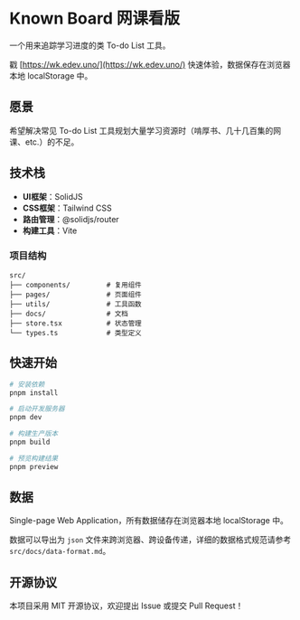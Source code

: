 # Known Board 网课看版

一个用来追踪学习进度的类 To-do List 工具。

戳 [https://wk.edev.uno/](https://wk.edev.uno/) 快速体验，数据保存在浏览器本地 localStorage 中。

## 愿景

希望解决常见 To-do List 工具规划大量学习资源时（啃厚书、几十几百集的网课、etc.）的不足。

## 技术栈

- **UI框架**：SolidJS
- **CSS框架**：Tailwind CSS
- **路由管理**：@solidjs/router
- **构建工具**：Vite

### 项目结构

```
src/
├── components/         # 复用组件
├── pages/              # 页面组件
├── utils/              # 工具函数
├── docs/               # 文档
├── store.tsx           # 状态管理
└── types.ts            # 类型定义
```

## 快速开始

```bash
# 安装依赖
pnpm install

# 启动开发服务器
pnpm dev

# 构建生产版本
pnpm build

# 预览构建结果
pnpm preview
```

## 数据

Single-page Web Application，所有数据储存在浏览器本地 localStorage 中。

数据可以导出为 `json` 文件来跨浏览器、跨设备传递，详细的数据格式规范请参考 `src/docs/data-format.md`。

## 开源协议

本项目采用 MIT 开源协议，欢迎提出 Issue 或提交 Pull Request！